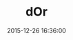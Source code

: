 ---
layout: post
title:  "dOr"
description: "Usability wrapper for the HTML5 deviceOrientation API"
redirect: 
date:   2015-12-26 16:36:00
imageUrl: "../assets/dor.png"
categories: [tool]
---